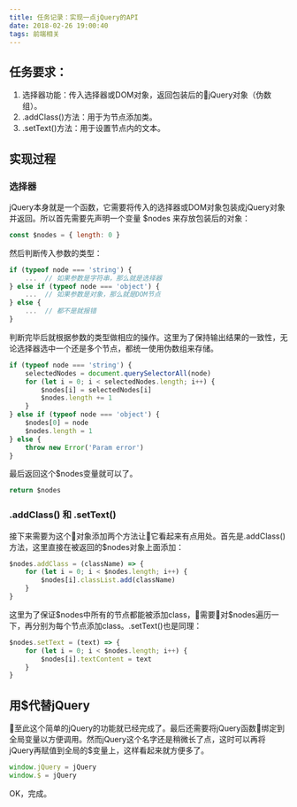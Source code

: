 ```yaml
---
title: 任务记录：实现一点jQuery的API
date: 2018-02-26 19:00:40
tags: 前端相关
---
```


## 任务要求：

1. 选择器功能：传入选择器或DOM对象，返回包装后的jQuery对象（伪数组）。
2. .addClass()方法：用于为节点添加类。
3. .setText()方法：用于设置节点内的文本。

## 实现过程

### 选择器

jQuery本身就是一个函数，它需要将传入的选择器或DOM对象包装成jQuery对象并返回。所以首先需要先声明一个变量 $nodes 来存放包装后的对象：

``` js
const $nodes = { length: 0 }
```

然后判断传入参数的类型：

``` js
if (typeof node === 'string') {
    ...  // 如果参数是字符串，那么就是选择器
} else if (typeof node === 'object') {
    ...  // 如果参数是对象，那么就是DOM节点
} else {
    ...  // 都不是就报错
}
```

判断完毕后就根据参数的类型做相应的操作。这里为了保持输出结果的一致性，无论选择器选中一个还是多个节点，都统一使用伪数组来存储。

``` js
if (typeof node === 'string') {
    selectedNodes = document.querySelectorAll(node)
    for (let i = 0; i < selectedNodes.length; i++) {
        $nodes[i] = selectedNodes[i]
        $nodes.length += 1
    }
} else if (typeof node === 'object') {
    $nodes[0] = node
    $nodes.length = 1
} else {
    throw new Error('Param error')
}
```

最后返回这个$nodes变量就可以了。

``` js
return $nodes
```

### .addClass() 和 .setText()

接下来需要为这个对象添加两个方法让它看起来有点用处。首先是.addClass()方法，这里直接在被返回的$nodes对象上面添加：

``` js
$nodes.addClass = (className) => {
    for (let i = 0; i < $nodes.length; i++) {
        $nodes[i].classList.add(className)
    }
}
```

这里为了保证$nodes中所有的节点都能被添加class，需要对$nodes遍历一下，再分别为每个节点添加class。.setText()也是同理：

``` js
$nodes.setText = (text) => {
    for (let i = 0; i < $nodes.length; i++) {
        $nodes[i].textContent = text
    }
}
```

## 用$代替jQuery

至此这个简单的jQuery的功能就已经完成了。最后还需要将jQuery函数绑定到全局变量以方便调用。然而jQuery这个名字还是稍微长了点，这时可以再将jQuery再赋值到全局的$变量上，这样看起来就方便多了。

``` js
window.jQuery = jQuery
window.$ = jQuery
```

OK，完成。